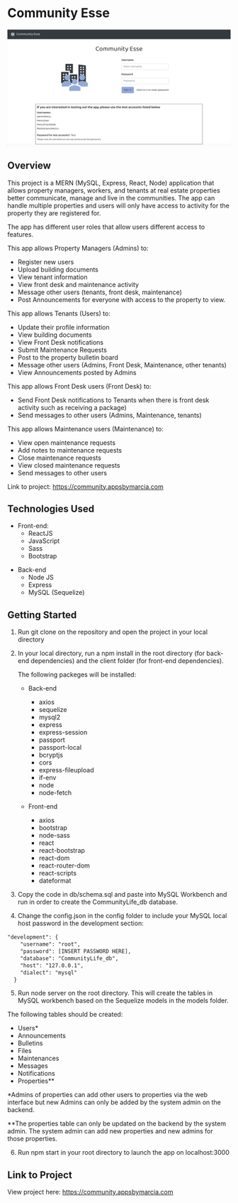 # Community Esse

<img src="./img/communityesse_loginpage.png" alt="Login page" />

## Overview

This project is a MERN (MySQL, Express, React, Node) application that allows property managers, workers, and tenants at real estate properties better communicate, manage and live in the communities. The app can handle multiple properties and users will only have access to activity for the property they are registered for.

The app has different user roles that allow users different access to features.

This app allows Property Managers (Admins) to:

- Register new users
- Upload building documents
- View tenant information
- View front desk and maintenance activity
- Message other users (tenants, front desk, maintenance)
- Post Announcements for everyone with access to the property to view.

This app allows Tenants (Users) to:

- Update their profile information
- View building documents
- View Front Desk notifications
- Submit Maintenance Requests
- Post to the property bulletin board
- Message other users (Admins, Front Desk, Maintenance, other tenants)
- View Announcements posted by Admins

This app allows Front Desk users (Front Desk) to:

- Send Front Desk notifications to Tenants when there is front desk activity such as receiving a package)
- Send messages to other users (Admins, Maintenance, tenants)

This app allows Maintenance users (Maintenance) to:

- View open maintenance requests
- Add notes to maintenance requests
- Close maintenance requests
- View closed maintenance requests
- Send messages to other users

Link to project: https://community.appsbymarcia.com

## Technologies Used

- Front-end:
  - ReactJS
  - JavaScript
  - Sass
  - Bootstrap

* Back-end
  - Node JS
  - Express
  - MySQL (Sequelize)

## Getting Started

1. Run git clone on the repository and open the project in your local directory
2. In your local directory, run a npm install in the root directory (for back-end dependencies) and the client folder (for front-end dependencies).

   The following packeges will be installed:

   - Back-end

     - axios
     - sequelize
     - mysql2
     - express
     - express-session
     - passport
     - passport-local
     - bcryptjs
     - cors
     - express-fileupload
     - if-env
     - node
     - node-fetch

   - Front-end
     - axios
     - bootstrap
     - node-sass
     - react
     - react-bootstrap
     - react-dom
     - react-router-dom
     - react-scripts
     * dateformat

3. Copy the code in db/schema.sql and paste into MySQL Workbench and run in order to create the CommunityLife_db database.

4. Change the config.json in the config folder to include your MySQL local host password in the development section:

```
"development": {
    "username": "root",
    "password": [INSERT PASSWORD HERE],
    "database": "CommunityLife_db",
    "host": "127.0.0.1",
    "dialect": "mysql"
  }

```

5. Run node server on the root directory. This will create the tables in MySQL workbench based on the Sequelize models in the models folder.

The following tables should be created:

- Users\*
- Announcements
- Bulletins
- Files
- Maintenances
- Messages
- Notifications
- Properties\*\*

\*Admins of properties can add other users to properties via the web interface but new Admins can only be added by the system admin on the backend.

\*\*The properties table can only be updated on the backend by the system admin. The system admin can add new properties and new admins for those properties.

6. Run npm start in your root directory to launch the app on localhost:3000

## Link to Project

View project here: https://community.appsbymarcia.com
